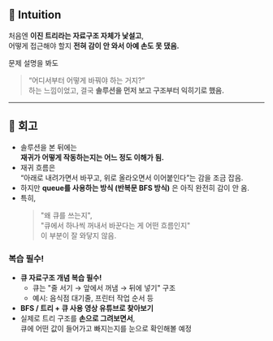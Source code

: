 

## 🧠 Intuition  
처음엔 **이진 트리라는 자료구조 자체가 낯설고**,  
어떻게 접근해야 할지 **전혀 감이 안 와서 아예 손도 못 댔음.**

문제 설명을 봐도  
> “어디서부터 어떻게 바꿔야 하는 거지?”  
하는 느낌이었고, 결국 **솔루션을 먼저 보고 구조부터 익히기로 했음.**

---

## 🔁 회고

- 솔루션을 본 뒤에는  
  **재귀가 어떻게 작동하는지는 어느 정도 이해가 됨.**
- 재귀 흐름은  
  “아래로 내려가면서 바꾸고, 위로 올라오면서 이어붙인다”는 감을 조금 잡음.
- 하지만 **queue를 사용하는 방식 (반복문 BFS 방식)** 은 아직 완전히 감이 안 옴.
- 특히,  
  > "왜 큐를 쓰는지",  
  > "큐에서 하나씩 꺼내서 바꾼다는 게 어떤 흐름인지"  
  이 부분이 잘 와닿지 않음.

### 복습 필수!

- **큐 자료구조 개념 복습 필수!**
  - 큐는 "줄 서기 → 앞에서 꺼냄 → 뒤에 넣기" 구조
  - 예시: 음식점 대기줄, 프린터 작업 순서 등
- **BFS / 트리 + 큐 사용 영상 유튜브로 찾아보기**
- 실제로 트리 구조를 **손으로 그려보면서**,  
  큐에 어떤 값이 들어가고 빠지는지를 눈으로 확인해볼 예정

